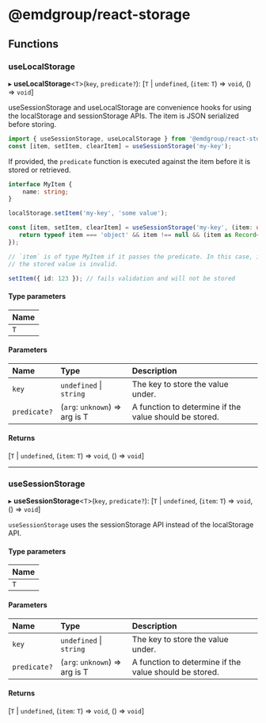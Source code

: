 # @emdgroup/react-storage

## Functions

### useLocalStorage

▸ **useLocalStorage**<`T`\>(`key`, `predicate?`): [`T` \| `undefined`, (`item`: `T`) => `void`, () => `void`]

useSessionStorage and useLocalStorage are convenience hooks for
using the localStorage and sessionStorage APIs. The item is JSON
serialized before storing.

```typescript
import { useSessionStorage, useLocalStorage } from '@emdgroup/react-storage';
const [item, setItem, clearItem] = useSessionStorage('my-key');
```

If provided, the `predicate` function is executed against the item
before it is stored or retrieved.

```typescript
interface MyItem {
    name: string;
}

localStorage.setItem('my-key', 'some value');

const [item, setItem, clearItem] = useSessionStorage('my-key', (item: unknown): item is MyItem => {
   return typeof item === 'object' && item !== null && (item as Record<string, unknown>).name === 'string';
});

// `item` is of type MyItem if it passes the predicate. In this case, it is undefined because
// the stored value is invalid.

setItem({ id: 123 }); // fails validation and will not be stored

```

#### Type parameters

| Name |
| :------ |
| `T` |

#### Parameters

| Name | Type | Description |
| :------ | :------ | :------ |
| `key` | `undefined` \| `string` | The key to store the value under. |
| `predicate?` | (`arg`: `unknown`) => arg is T | A function to determine if the value should be stored. |

#### Returns

[`T` \| `undefined`, (`item`: `T`) => `void`, () => `void`]

___

### useSessionStorage

▸ **useSessionStorage**<`T`\>(`key`, `predicate?`): [`T` \| `undefined`, (`item`: `T`) => `void`, () => `void`]

`useSessionStorage` uses the sessionStorage API instead of the localStorage API.

#### Type parameters

| Name |
| :------ |
| `T` |

#### Parameters

| Name | Type | Description |
| :------ | :------ | :------ |
| `key` | `undefined` \| `string` | The key to store the value under. |
| `predicate?` | (`arg`: `unknown`) => arg is T | A function to determine if the value should be stored. |

#### Returns

[`T` \| `undefined`, (`item`: `T`) => `void`, () => `void`]
